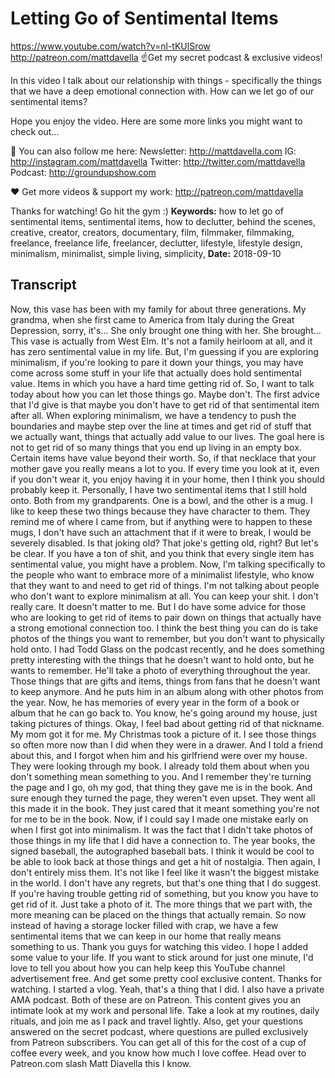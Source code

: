 # Letting Go of Sentimental Items
https://www.youtube.com/watch?v=nl-tKUlSrow
http://patreon.com/mattdavella
☝Get my secret podcast & exclusive videos!

In this video I talk about our relationship with things - specifically the things that we have a deep emotional connection with. How can we let go of our sentimental items?

Hope you enjoy the video. Here are some more links you might want to check out...

💯 You can also follow me here:
Newsletter:  http://mattdavella.com
IG:  http://instagram.com/mattdavella
Twitter:  http://twitter.com/mattdavella
Podcast:  http://groundupshow.com

❤️ Get more videos & support my work:
http://patreon.com/mattdavella

Thanks for watching! Go hit the gym :)
**Keywords:** how to let go of sentimental items, sentimental items, how to declutter, behind the scenes, creative, creator, creators, documentary, film, filmmaker, filmmaking, freelance, freelance life, freelancer, declutter, lifestyle, lifestyle design, minimalism, minimalist, simple living, simplicity, 
**Date:** 2018-09-10

## Transcript
 Now, this vase has been with my family for about three generations. My grandma, when she first came to America from Italy during the Great Depression, sorry, it's... She only brought one thing with her. She brought... This vase is actually from West Elm. It's not a family heirloom at all, and it has zero sentimental value in my life. But, I'm guessing if you are exploring minimalism, if you're looking to pare it down your things, you may have come across some stuff in your life that actually does hold sentimental value. Items in which you have a hard time getting rid of. So, I want to talk today about how you can let those things go. Maybe don't. The first advice that I'd give is that maybe you don't have to get rid of that sentimental item after all. When exploring minimalism, we have a tendency to push the boundaries and maybe step over the line at times and get rid of stuff that we actually want, things that actually add value to our lives. The goal here is not to get rid of so many things that you end up living in an empty box. Certain items have value beyond their worth. So, if that necklace that your mother gave you really means a lot to you. If every time you look at it, even if you don't wear it, you enjoy having it in your home, then I think you should probably keep it. Personally, I have two sentimental items that I still hold onto. Both from my grandparents. One is a bowl, and the other is a mug. I like to keep these two things because they have character to them. They remind me of where I came from, but if anything were to happen to these mugs, I don't have such an attachment that if it were to break, I would be severely disabled. Is that joking old? That joke's getting old, right? But let's be clear. If you have a ton of shit, and you think that every single item has sentimental value, you might have a problem. Now, I'm talking specifically to the people who want to embrace more of a minimalist lifestyle, who know that they want to and need to get rid of things. I'm not talking about people who don't want to explore minimalism at all. You can keep your shit. I don't really care. It doesn't matter to me. But I do have some advice for those who are looking to get rid of items to pair down on things that actually have a strong emotional connection too. I think the best thing you can do is take photos of the things you want to remember, but you don't want to physically hold onto. I had Todd Glass on the podcast recently, and he does something pretty interesting with the things that he doesn't want to hold onto, but he wants to remember. He'll take a photo of everything throughout the year. Those things that are gifts and items, things from fans that he doesn't want to keep anymore. And he puts him in an album along with other photos from the year. Now, he has memories of every year in the form of a book or album that he can go back to. You know, he's going around my house, just taking pictures of things. Okay, I feel bad about getting rid of that nickname. My mom got it for me. My Christmas took a picture of it. I see those things so often more now than I did when they were in a drawer. And I told a friend about this, and I forgot when him and his girlfriend were over my house. They were looking through my book. I already told them about when you don't something mean something to you. And I remember they're turning the page and I go, oh my god, that thing they gave me is in the book. And sure enough they turned the page, they weren't even upset. They went all this made it in the book. They just cared that it meant something you're not for me to be in the book. Now, if I could say I made one mistake early on when I first got into minimalism. It was the fact that I didn't take photos of those things in my life that I did have a connection to. The year books, the signed baseball, the autographed baseball bats. I think it would be cool to be able to look back at those things and get a hit of nostalgia. Then again, I don't entirely miss them. It's not like I feel like it wasn't the biggest mistake in the world. I don't have any regrets, but that's one thing that I do suggest. If you're having trouble getting rid of something, but you know you have to get rid of it. Just take a photo of it. The more things that we part with, the more meaning can be placed on the things that actually remain. So now instead of having a storage locker filled with crap, we have a few sentimental items that we can keep in our home that really means something to us. Thank you guys for watching this video. I hope I added some value to your life. If you want to stick around for just one minute, I'd love to tell you about how you can help keep this YouTube channel advertisement free. And get some pretty cool exclusive content. Thanks for watching. I started a vlog. Yeah, that's a thing that I did. I also have a private AMA podcast. Both of these are on Patreon. This content gives you an intimate look at my work and personal life. Take a look at my routines, daily rituals, and join me as I pack and travel lightly. Also, get your questions answered on the secret podcast, where questions are pulled exclusively from Patreon subscribers. You can get all of this for the cost of a cup of coffee every week, and you know how much I love coffee. Head over to Patreon.com slash Matt Diavella this I know.
